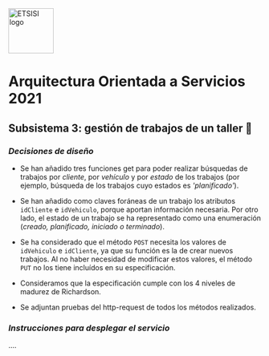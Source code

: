 <img src="https://lh3.googleusercontent.com/proxy/Z0Jvqb8p-SIubrGr1N1tPm2MbPXbFA-pLoVnniCD5jPOKM9vedf5DPUCwpTUkpHWQ3WhseRLCFy0IP7EEx8nPGurbuclS2abgFR4A34" alt="ETSISI logo" height="90" >

# Arquitectura Orientada a Servicios 2021 

## Subsistema 3: gestión de trabajos de un taller 🧰

###
### _**Decisiones de diseño**_
- Se han añadido tres funciones get para poder realizar búsquedas de trabajos por _cliente_, por _vehículo_ y por _estado_ de los trabajos (por ejemplo, búsqueda de los trabajos cuyo estados es _'planificado'_).

- Se han añadido como claves foráneas de un trabajo los atributos `idCliente` e `idVehiculo`, porque aportan información necesaria. Por otro lado, el estado de un trabajo se ha representado como una enumeración (_creado, planificado, iniciado o terminado_).

- Se ha considerado que el método `POST` necesita los valores de `idVehiculo` e `idCliente`, ya que su función es la de crear nuevos trabajos. Al no haber necesidad de modificar estos valores, el método `PUT` no los tiene incluídos en su especificación.

- Consideramos que la especificación cumple con los 4 niveles de madurez de Richardson.

- Se adjuntan pruebas del http-request de todos los métodos realizados.

### **_Instrucciones para desplegar el servicio_**
....

